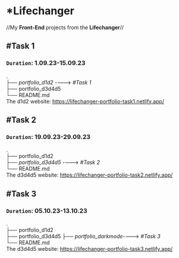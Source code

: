 # *Lifechanger
//My <b>Front-End</b> projects from the <b>Lifechanger</b>//

## **#Task 1**
### `Duration`: 1.09.23-15.09.23
.<br>
├── _portfolio_d1d2_ ----> _#Task 1_ <br>
├── portfolio_d3d4d5 <br>
└── README.md <br>
The d1d2 website: https://lifechanger-portfolio-task1.netlify.app/

## **#Task 2**
### `Duration`: 19.09.23-29.09.23
.<br>
├── portfolio_d1d2          
├── _portfolio_d3d4d5_ ----> _#Task 2_ <br>
└── README.md <br>
The d3d4d5 website: https://lifechanger-portfolio-task2.netlify.app/

## **#Task 3**
### `Duration`: 05.10.23-13.10.23
.<br>
├── portfolio_d1d2          
├── portfolio_d3d4d5
├── _portfolio_darkmode_----> _#Task 3_ <br>
└── README.md <br>
The d3d4d5 website: https://lifechanger-portfolio-task3.netlify.app/
